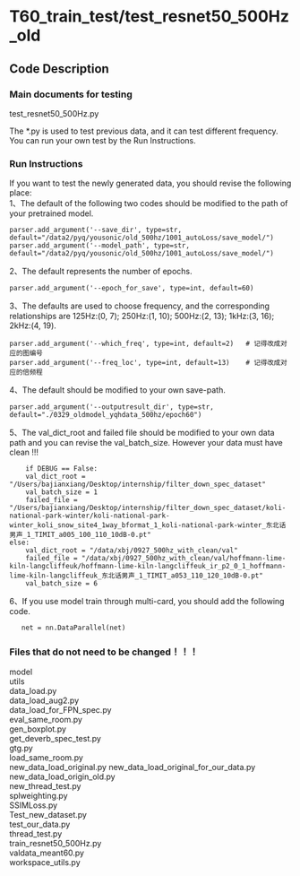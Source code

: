 # T60_train_test/test_resnet50_500Hz_old  
## Code Description  
### Main documents for testing  
test_resnet50_500Hz.py  
  
  The *.py is used to test previous data, and it can test different frequency. You can run your own test by the Run Instructions.
  
### Run Instructions   
If you want to test the newly generated data, you should revise the following place:  
  1、The default of the following two codes should be modified to the path of your pretrained model.

    parser.add_argument('--save_dir', type=str, default="/data2/pyq/yousonic/old_500hz/1001_autoLoss/save_model/")  
    parser.add_argument('--model_path', type=str, default="/data2/pyq/yousonic/old_500hz/1001_autoLoss/save_model/")  
  
  2、The default represents the number of epochs.  
  
    parser.add_argument('--epoch_for_save', type=int, default=60)  
    
  3、The defaults are used to choose frequency, and the corresponding relationships are  125Hz:(0, 7); 250Hz:(1, 10); 500Hz:(2, 13); 1kHz:(3, 16); 2kHz:(4, 19).  
  
    parser.add_argument('--which_freq', type=int, default=2)   # 记得改成对应的图编号
    parser.add_argument('--freq_loc', type=int, default=13)    # 记得改成对应的倍频程
    
   4、The default should be modified to your own save-path.  
   
    parser.add_argument('--outputresult_dir', type=str, default="./0329_oldmodel_yqhdata_500hz/epoch60")  
    
   5、The val_dict_root and failed file should be modified to your own data path and you can revise the val_batch_size. However your data must have clean !!!
   
        if DEBUG == False:
        val_dict_root = "/Users/bajianxiang/Desktop/internship/filter_down_spec_dataset"
        val_batch_size = 1
        failed_file = "/Users/bajianxiang/Desktop/internship/filter_down_spec_dataset/koli-national-park-winter/koli-national-park-winter_koli_snow_site4_1way_bformat_1_koli-national-park-winter_东北话男声_1_TIMIT_a005_100_110_10dB-0.pt"
    else:
        val_dict_root = "/data/xbj/0927_500hz_with_clean/val"
        failed_file = "/data/xbj/0927_500hz_with_clean/val/hoffmann-lime-kiln-langcliffeuk/hoffmann-lime-kiln-langcliffeuk_ir_p2_0_1_hoffmann-lime-kiln-langcliffeuk_东北话男声_1_TIMIT_a053_110_120_10dB-0.pt"
        val_batch_size = 6  
   
   6、If you use model train through multi-card, you should add the following code.
   
       net = nn.DataParallel(net)
   
### Files that do not need to be changed！！！
model  
utils  
data_load.py  
data_load_aug2.py  
data_load_for_FPN_spec.py  
eval_same_room.py  
gen_boxplot.py  
get_deverb_spec_test.py  
gtg.py  
load_same_room.py  
new_data_load_original.py
new_data_load_original_for_our_data.py  
new_data_load_origin_old.py  
new_thread_test.py  
splweighting.py  
SSIMLoss.py  
Test_new_dataset.py  
test_our_data.py  
thread_test.py  
train_resnet50_500Hz.py  
valdata_meant60.py  
workspace_utils.py  
